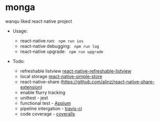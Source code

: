 # monga

wanqu liked react native project

- Usage:
  - react-native run: ` npm run ios`
  - react-native debugging: ` npm run log`
  - react-native upgrade: ` npm run upgrade`

- Todo:
  - refreshable listview [react-native-refreshable-listview](https://github.com/jsdf/react-native-refreshable-listview)
  - local storage [react-native-simple-store](https://github.com/jasonmerino/react-native-simple-store)
  - react-native-share (https://github.com/alinz/react-native-share-extension)
  - enable flurry tracking
  - unittest - jest
  - functional test - [Appium](http://moduscreate.com/react-native-functional-testing-using-appium/)
  - pipeline intergation - [travis-ci](https://travis-ci.org/)
  - code coverage - [coveralls](https://coveralls.io/)